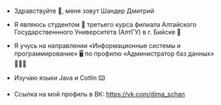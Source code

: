 <a href = DmitrySHA512> </a>

- Здравствуйте 👋, меня зовут Шандер Дмитрий

- Я являюсь студентом 🎒 третьего курса филиала Алтайского Государственнного Университета (АлтГУ) в г. Бийске 🏫  

- Я учусь на направлении «Информационные системы и программирование» 🖥️ по профилю «Администратор баз данных» 👨🏻‍💻  

- Изучаю языки Java и Cotlin ⌨️

- Ссылка на мой профиль в ВК: https://vk.com/dima_schan
